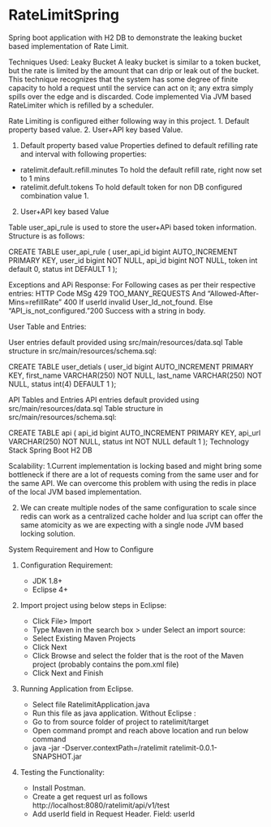 # RateLimitSpring
Spring boot application with H2 DB to demonstrate the leaking bucket based implementation of Rate Limit.

Techniques Used: Leaky Bucket
	A leaky bucket is similar to a token bucket, but the rate is limited by the amount that can drip or leak
	out of the bucket. This technique recognizes that the system has some degree of finite capacity to
	hold a request until the service can act on it; any extra simply spills over the edge and is discarded.
	Code implemented Via JVM based RateLimiter which is refilled by a scheduler. 
	
Rate Limiting is configured either following way in this project.
		1. Default property based value.
		2. User+API key based Value.

1. Default property based value
Properties defined to default refilling rate and interval with following properties:
  - ratelimit.default.refill.minutes To hold the default refill rate, right now set to 1 mins
  - ratelimit.defult.tokens  To hold default token for non DB configured combination value 1.

2. User+API key based Value

Table user_api_rule is used to store the user+APi based token information.
Structure is as follows:

CREATE TABLE user_api_rule (
user_api_id bigint AUTO_INCREMENT PRIMARY KEY,
user_id bigint NOT NULL,
api_id bigint NOT NULL,
token int default 0,
status int DEFAULT 1
);

Exceptions and APi Response:
For Following cases as per their respective entries:
HTTP Code MSg
429       TOO_MANY_REQUESTS And “Allowed-After-Mins=refillRate”
400       If userId invalid User_Id_not_found. Else “API_is_not_configured.”200
Success   with a string in body.

User Table and Entries:

User entries default provided using src/main/resources/data.sql
Table structure in src/main/resources/schema.sql:

CREATE TABLE user_detials (
user_id bigint AUTO_INCREMENT PRIMARY KEY,
first_name VARCHAR(250) NOT NULL,
last_name VARCHAR(250) NOT NULL,
status int(4) DEFAULT 1
);

API Tables and Entries
API entries default provided using src/main/resources/data.sql
Table structure in src/main/resources/schema.sql:

CREATE TABLE api (
api_id bigint AUTO_INCREMENT PRIMARY KEY,
api_url VARCHAR(250) NOT NULL,
status int NOT NULL default 1
);
Technology Stack
Spring Boot
H2 DB

Scalability:
1.Current implementation is locking based and might bring some bottleneck if there are a lot of
requests coming from the same user and for the same API.
We can overcome this problem with using the redis in place of the local JVM based implementation.

2. We can create multiple nodes of the same configuration to scale since redis can work as a
centralized cache holder and lua script can offer the same atomicity as we are expecting with a single
node JVM based locking solution.

System Requirement and How to Configure

1. Configuration Requirement:
	  - JDK 1.8+
	  - Eclipse 4+
 
2. Import project using below steps in Eclipse:
    - Click File> Import
    - Type Maven in the search box > under Select an import source:
    - Select Existing Maven Projects
    - Click Next
    - Click Browse and select the folder that is the root of the Maven project
      (probably contains the pom.xml file)
    - Click Next and Finish
    
3. Running Application from Eclipse.
    - Select file RatelimitApplication.java
    - Run this file as java application.
  Without Eclipse :
    - Go to from source folder of project to ratelimit/target
    - Open command prompt and reach above location and run below command
    - java -jar -Dserver.contextPath=/ratelimit ratelimit-0.0.1-SNAPSHOT.jar
4. Testing the Functionality:
    - Install Postman.
    - Create a get request url as follows
      http://localhost:8080/ratelimit/api/v1/test
    - Add userId field in Request Header.
        Field: userId
